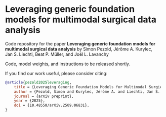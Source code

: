 # Leveraging generic foundation models for multimodal surgical data analysis

Code repository for the paper **Leveraging generic foundation models for multimodal surgical data analysis** by Simon Pezold, Jérôme A. Kurylec, Jan S. Liechti, Beat P. Müller, and Joël L. Lavanchy

Code, model weights, and instructions to be released shortly.

If you find our work useful, please consider citing:
```bibtex
@article{pezold2025leveraging,
    title = {Leveraging Generic Foundation Models for Multimodal Surgical Data Analysis}, 
    author = {Pezold, Simon and Kurylec, Jérôme A. and Liechti, Jan S. and Müller, Beat P. and Lavanchy, Joël L.},
    journal = {arXiv preprint},
    year = {2025},
    doi = {10.48550/arXiv.2509.06831},
}
```
